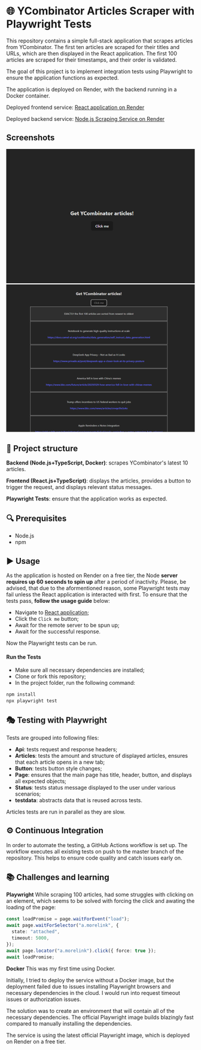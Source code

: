 # 🌐 YCombinator Articles Scraper with Playwright Tests

This repository contains a simple full-stack application that scrapes articles from YCombinator.
The first ten articles are scraped for their titles and URLs, which are then displayed in the React application. The first 100 articles are scraped for their timestamps, and their order is validated.

The goal of this project is to implement integration tests using Playwright to ensure the application functions as expected.

The application is deployed on Render, with the backend running in a Docker container.

Deployed frontend service: [React application on Render](https://playwright-ui.onrender.com)

Deployed backend service: [Node.js Scraping Service on Render](https://playwright-app.onrender.com)

## Screenshots

<p align="center">
<img  width="600" src="https://github.com/kweeuhree/playwright-node/blob/master/screencapture/landing.png?raw=true" alt="Landing page" />
<img  width="600" src="https://github.com/kweeuhree/playwright-node/blob/master/screencapture/success.png?raw=true" alt="Successful response result" />
</p>

## 🧱 Project structure

**Backend (Node.js+TypeScript, Docker)**: scrapes YCombinator's latest 10 articles.

**Frontend (React.js+TypeScript)**: displays the articles, provides a button to trigger the request, and displays relevant status messages.

**Playwright Tests**: ensure that the application works as expected.

## 🔍 Prerequisites

- Node.js
- npm

## ▶️ Usage

As the application is hosted on Render on a free tier, the Node **server requires up 60 seconds to spin up** after a period of inactivity.
Please, be advised, that due to the aformentioned reason, some Playwright tests may fail unless the React application is interacted with first.
To ensure that the tests pass, **follow the usage guide** below:

- Navigate to [React application](https://playwright-ui.onrender.com/);
- Click the `Click me` button;
- Await for the remote server to be spun up;
- Await for the successful response.

Now the Playwright tests can be run.

#### Run the Tests

- Make sure all necessary dependencies are installed;
- Clone or fork this repository;
- In the project folder, run the following command:

```bash
npm install
npx playwright test
```

## 🎭 Testing with Playwright

Tests are grouped into following files:

- **Api**: tests request and response headers;
- **Articles**: tests the amount and structure of displayed articles, ensures that each article opens in a new tab;
- **Button**: tests button style changes;
- **Page**: ensures that the main page has title, header, button, and displays all expected objects;
- **Status**: tests status message displayed to the user under various scenarios;
- **testdata**: abstracts data that is reused across tests.

Articles tests are run in parallel as they are slow.

## ⚙️ Continuous Integration

In order to automate the testing, a GitHub Actions workflow is set up. The workflow executes all existing tests on push to the master branch of the repository. This helps to ensure code quality and catch issues early on.

## 📚 Challenges and learning

**Playwright**
While scraping 100 articles, had some struggles with clicking on an element, which seems to be solved with forcing the click and awating the loading of the page:

```typescript
const loadPromise = page.waitForEvent("load");
await page.waitForSelector("a.morelink", {
  state: "attached",
  timeout: 5000,
});
await page.locator("a.morelink").click({ force: true });
await loadPromise;
```

**Docker**
This was my first time using Docker.

Initially, I tried to deploy the service without a Docker image, but the deployment failed due to issues installing Playwright browsers and necessary dependencies in the cloud. I would run into request timeout issues or authorization issues.

The solution was to create an environment that will contain all of the necessary dependencies. The official Playwright image builds blazingly fast compared to manually installing the dependencies.

The service is using the latest official Playwright image, which is deployed on Render on a free tier.

